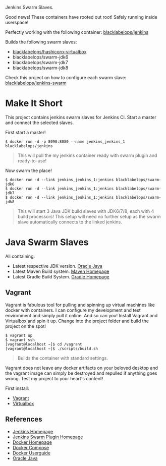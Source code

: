 Jenkins Swarm Slaves.

Good news! These containers have rooted out root! Safely running inside userspace!

Perfectly working with the following container: [blacklabelops/jenkins](https://github.com/blacklabelops/jenkins)

Builds the following swarm slaves:

* [blacklabelops/hashicorp-virtualbox](https://github.com/blacklabelops/swarm/tree/master/hashicorp-virtualbox)
* blacklabelops/swarm-jdk6
* blacklabelops/swarm-jdk7
* blacklabelops/swarm-jdk8

Check this project on how to configure each swarm slave: [blacklabelops/jenkins-swarm](https://github.com/blacklabelops/jenkins-swarm)

# Make It Short

This project contains jenkins swarm slaves for Jenkins CI. Start a master and connect the selected slaves.

First start a master!

~~~~
$ docker run -d -p 8090:8080 --name jenkins_jenkins_1 blacklabelops/jenkins
~~~~

> This will pull the my jenkins container ready with swarm plugin and ready-to-use!

Now swarm the place!

~~~~
$ docker run -d --link jenkins_jenkins_1:jenkins blacklabelops/swarm-jdk6
$ docker run -d --link jenkins_jenkins_1:jenkins blacklabelops/swarm-jdk7
$ docker run -d --link jenkins_jenkins_1:jenkins blacklabelops/swarm-jdk8
~~~~

> This will start 3 Java JDK build slaves with JDK6/7/8, each with 4 build processors! This setup will
need no further setup as the swarm slave automatically connects to the linked jenkins.

# Java Swarm Slaves

All containing:

* Latest respective JDK version. [Oracle Java](https://java.com/de/download/)
* Latest Maven Build system. [Maven Homepage](https://maven.apache.org/)
* Latest Gradle Build System. [Gradle Homepage](https://gradle.org/)

## Vagrant

Vagrant is fabulous tool for pulling and spinning up virtual machines like docker with containers. I can configure my development and test environment and simply pull it online. And so can you! Install Vagrant and Virtualbox and spin it up. Change into the project folder and build the project on the spot!

~~~~
$ vagrant up
$ vagrant ssh
[vagrant@localhost ~]$ cd /vagrant
[vagrant@localhost ~]$ ./scripts/build.sh
~~~~

> Builds the container with standard settings.

Vagrant does not leave any docker artifacts on your beloved desktop and the vagrant image can simply be destroyed and repulled if anything goes wrong. Test my project to your heart's content!

First install:

* [Vagrant](https://www.vagrantup.com/)
* [Virtualbox](https://www.virtualbox.org/)

## References

* [Jenkins Homepage](http://jenkins-ci.org/)
* [Jenkins Swarm Plugin Homepage](https://wiki.jenkins-ci.org/display/JENKINS/Swarm+Plugin)
* [Docker Homepage](https://www.docker.com/)
* [Docker Compose](https://docs.docker.com/compose/)
* [Docker Userguide](https://docs.docker.com/userguide/)
* [Oracle Java](https://java.com/de/download/)

